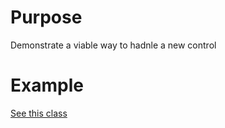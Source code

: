 # Purpose
Demonstrate a viable way to hadnle a new control

# Example
[See this class](src/main/java/com/pingidentity/ds/plugin/ECID.java)